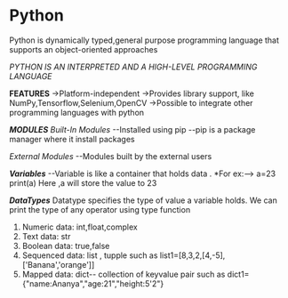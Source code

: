 # Python
Python is dynamically typed,general purpose programming language that supports an object-oriented approaches

*PYTHON IS AN INTERPRETED AND A HIGH-LEVEL PROGRAMMING LANGUAGE*

 **FEATURES**
->Platform-independent
->Provides library support, like NumPy,Tensorflow,Selenium,OpenCV
->Possible to integrate other programming languages with python

***MODULES***
*Built-In Modules*
--Installed using pip
--pip is a package manager where it install packages 

*External Modules*
--Modules built by the external users


***Variables***
--Variable is like a container that holds data . 
*For ex:--> a=23
           print(a)
           Here ,a will store the value to 23

***DataTypes***
Datatype specifies the type of value a variable holds. We can print the type of any operator using type function

1) Numeric data: int,float,complex
2) Text data: str
3) Boolean data: true,false
4) Sequenced data: list , tupple such as list1=[8,3,2,[4,-5],['Banana','orange']]
5) Mapped data: dict-- collection of keyvalue pair such as dict1={"name:Ananya","age:21","height:5'2"}
